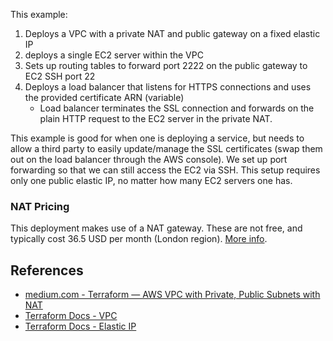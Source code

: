This example:

1. Deploys a VPC with a private NAT and public gateway on a fixed elastic IP
1. deploys a single EC2 server within the VPC
1. Sets up routing tables to forward port 2222 on the public gateway to EC2 SSH port 22
1. Deploys a load balancer that listens for HTTPS connections and uses the provided certificate ARN (variable)
    - Load balancer terminates the SSL connection and forwards on the plain HTTP request to the EC2 server in the private NAT.

This example is good for when one is deploying a service, but needs to allow a 
third party to easily update/manage the SSL certificates (swap them out on the 
load balancer through the AWS console). We set up port forwarding so that
we can still access the EC2 via SSH. This setup requires only one public 
elastic IP, no matter how many EC2 servers one has.


### NAT Pricing
This deployment makes use of a NAT gateway. These are not free, and typically
cost 36.5 USD per month (London region). [More info](https://aws.amazon.com/vpc/pricing/). 


## References
* [medium.com - Terraform — AWS VPC with Private, Public Subnets with NAT](https://medium.com/appgambit/terraform-aws-vpc-with-private-public-subnets-with-nat-4094ad2ab331)
* [Terraform Docs - VPC](https://registry.terraform.io/providers/hashicorp/aws/latest/docs/resources/vpc)
* [Terraform Docs - Elastic IP](https://registry.terraform.io/providers/hashicorp/aws/latest/docs/resources/eip)